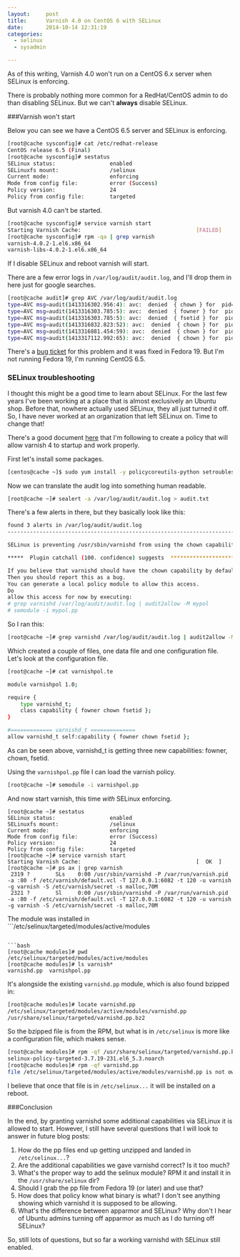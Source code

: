 ```yaml
---
layout:     post
title:      Varnish 4.0 on CentOS 6 with SELinux
date:       2014-10-14 12:31:19
categories:
  - selinux
  - sysadmin

---
```


As of this writing, Varnish 4.0 won't run on a CentOS 6.x server when SELinux is enforcing.

There is probably nothing more common for a RedHat/CentOS admin to do than disabling SELinux. But we can't **always** disable SELinux.

<!-- more -->

###Varnish won't start

Below you can see we have a CentOS 6.5 server and SELinux is enforcing.

```bash
[root@cache sysconfig]# cat /etc/redhat-release
CentOS release 6.5 (Final)
[root@cache sysconfig]# sestatus
SELinux status:                 enabled
SELinuxfs mount:                /selinux
Current mode:                   enforcing
Mode from config file:          error (Success)
Policy version:                 24
Policy from config file:        targeted
```

But varnish 4.0 can't be started.

```bash
[root@cache sysconfig]# service varnish start
Starting Varnish Cache:                                    [FAILED]
[root@cache sysconfig]# rpm -qa | grep varnish
varnish-4.0.2-1.el6.x86_64
varnish-libs-4.0.2-1.el6.x86_64
```

If I disable SELinux and reboot varnish will start.

There are a few error logs in ```/var/log/audit/audit.log```, and I'll drop them in here just for google searches.

```bash
[root@cache audit]# grep AVC /var/log/audit/audit.log
type=AVC msg=audit(1413316302.956:4): avc:  denied  { chown } for  pid=1050 comm="varnishd" capability=0  scontext=system_u:system_r:varnishd_t:s0 tcontext=system_u:system_r:varnishd_t:s0 tclass=capability
type=AVC msg=audit(1413316303.785:5): avc:  denied  { fowner } for  pid=1050 comm="varnishd" capability=3  scontext=system_u:system_r:varnishd_t:s0 tcontext=system_u:system_r:varnishd_t:s0 tclass=capability
type=AVC msg=audit(1413316303.785:5): avc:  denied  { fsetid } for  pid=1050 comm="varnishd" capability=4  scontext=system_u:system_r:varnishd_t:s0 tcontext=system_u:system_r:varnishd_t:s0 tclass=capability
type=AVC msg=audit(1413316832.823:52): avc:  denied  { chown } for  pid=1573 comm="varnishd" capability=0  scontext=unconfined_u:system_r:varnishd_t:s0 tcontext=unconfined_u:system_r:varnishd_t:s0 tclass=capability
type=AVC msg=audit(1413316881.454:59): avc:  denied  { chown } for  pid=1614 comm="varnishd" capability=0  scontext=unconfined_u:system_r:varnishd_t:s0 tcontext=unconfined_u:system_r:varnishd_t:s0 tclass=capability
type=AVC msg=audit(1413317112.992:65): avc:  denied  { chown } for  pid=1704 comm="varnishd" capability=0  scontext=unconfined_u:system_r:varnishd_t:s0 tcontext=unconfined_u:system_r:varnishd_t:s0 tclass=capability
```

There's a [bug ticket](https://bugzilla.redhat.com/show_bug.cgi?id=1083111) for this problem and it was fixed in Fedora 19. But I'm not running Fedora 19, I'm running CentOS 6.5.

### SELinux troubleshooting

I thought this might be a good time to learn about SELinux. For the last few years I've been working at a place that is almost exclusively an Ubuntu shop. Before that, nowhere actually used SELinux, they all just turned it off. So, I have never worked at an organization that left SELinux on. Time to change that!

There's a good document [here](http://wiki.centos.org/HowTos/SELinux) that I'm following to create a policy that will allow varnish 4 to startup and work properly.

First let's install some packages.

```bash
[centos@cache ~]$ sudo yum install -y policycoreutils-python setroubleshoot-server
```

Now we can translate the audit log into something human readable.

```bash
[root@cache ~]# sealert -a /var/log/audit/audit.log > audit.txt
```

There's a few alerts in there, but they basically look like this:

```bash
found 3 alerts in /var/log/audit/audit.log
--------------------------------------------------------------------------------

SELinux is preventing /usr/sbin/varnishd from using the chown capability.

*****  Plugin catchall (100. confidence) suggests  ***************************

If you believe that varnishd should have the chown capability by default.
Then you should report this as a bug.
You can generate a local policy module to allow this access.
Do
allow this access for now by executing:
# grep varnishd /var/log/audit/audit.log | audit2allow -M mypol
# semodule -i mypol.pp
```

So I ran this:

```bash
[root@cache ~]# grep varnishd /var/log/audit/audit.log | audit2allow -M varnishpol
```

Which created a couple of files, one data file and one configuration file. Let's look at the configuration file.

```bash
[root@cache ~]# cat varnishpol.te

module varnishpol 1.0;

require {
	type varnishd_t;
	class capability { fowner chown fsetid };
}

#============= varnishd_t ==============
allow varnishd_t self:capability { fowner chown fsetid };
```

As can be seen above, varnishd_t is getting three new capabilities: fowner, chown, fsetid.

Using the ```varnishpol.pp``` file I can load the varnish policy.

```bash
[root@cache ~]# semodule -i varnishpol.pp
```

And now start varnish, this time _with_ SELinux enforcing.

```
[root@cache ~]# sestatus
SELinux status:                 enabled
SELinuxfs mount:                /selinux
Current mode:                   enforcing
Mode from config file:          error (Success)
Policy version:                 24
Policy from config file:        targeted
[root@cache ~]# service varnish start
Starting Varnish Cache:                                    [  OK  ]
[root@cache ~]# ps ax | grep varnish
 2319 ?        SLs    0:00 /usr/sbin/varnishd -P /var/run/varnish.pid -a :80 -f /etc/varnish/default.vcl -T 127.0.0.1:6082 -t 120 -u varnish -g varnish -S /etc/varnish/secret -s malloc,70M
 2321 ?        Sl     0:00 /usr/sbin/varnishd -P /var/run/varnish.pid -a :80 -f /etc/varnish/default.vcl -T 127.0.0.1:6082 -t 120 -u varnish -g varnish -S /etc/varnish/secret -s malloc,70M
```

The module was installed in ```/etc/selinux/targeted/modules/active/modules
```.

```bash
[root@cache modules]# pwd
/etc/selinux/targeted/modules/active/modules
[root@cache modules]# ls varnish*
varnishd.pp  varnishpol.pp
```

It's alongside the existing ```varnishd.pp``` module, which is also found bzipped in:

```bash
[root@cache modules]# locate varnishd.pp
/etc/selinux/targeted/modules/active/modules/varnishd.pp
/usr/share/selinux/targeted/varnishd.pp.bz2
```

So the bzipped file is from the RPM, but what is in ```/etc/selinux``` is more like a configuration file, which makes sense.

```bash
[root@cache modules]# rpm -qf /usr/share/selinux/targeted/varnishd.pp.bz2
selinux-policy-targeted-3.7.19-231.el6_5.3.noarch
[root@cache modules]# rpm -qf varnishd.pp
file /etc/selinux/targeted/modules/active/modules/varnishd.pp is not owned by any package
```

I believe that once that file is in ```/etc/selinux...``` it will be installed on a reboot.

###Conclusion

In the end, by granting varnishd some additional capabilities via SELinux it is allowed to start. However, I still have several questions that I will look to answer in future blog posts:

1. How do the pp files end up getting unzipped and landed in ```/etc/selinux...```?
1. Are the additional capabilities we gave varnishd correct? Is it too much?
1. What's the proper way to add the selinux module? RPM it and install it in the ```/usr/share/selinux``` dir?
1. Should I grab the pp file from Fedora 19 (or later) and use that?
1. How does that policy know what binary is what? I don't see anything showing which varnishd it is supposed to be allowing.
1. What's the difference between apparmor and SELinux? Why don't I hear of Ubuntu admins turning off apparmor as much as I do turning off SELinux?

So, still lots of questions, but so far a working varnishd with SELinux still enabled.
